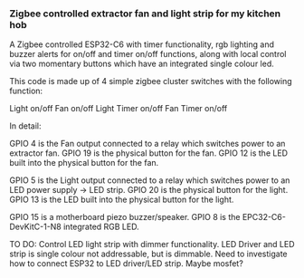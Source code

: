 ### Zigbee controlled extractor fan and light strip for my kitchen hob ###

A Zigbee controlled ESP32-C6 with timer functionality, rgb lighting and buzzer alerts for on/off and timer on/off functions, along with local control via two momentary buttons which have an integrated single colour led.

This code is made up of 4 simple zigbee cluster switches with the following function:

Light on/off
Fan on/off
Light Timer on/off
Fan Timer on/off


In detail:

GPIO 4 is the Fan output connected to a relay which switches power to an extractor fan.
GPIO 19 is the physical button for the fan.
GPIO 12 is the LED built into the physical button for the fan.

GPIO 5 is the Light output connected to a relay which switches power to an LED power supply -> LED strip.
GPIO 20 is the physical button for the light.
GPIO 13 is the LED built into the physical button for the light.

GPIO 15 is a motherboard piezo buzzer/speaker.
GPIO 8 is the EPC32-C6-DevKitC-1-N8 integrated RGB LED.


TO DO:
Control LED light strip with dimmer functionality. LED Driver and LED strip is single colour not addressable, but is dimmable.
Need to investigate how to connect ESP32 to LED driver/LED strip. Maybe mosfet?
